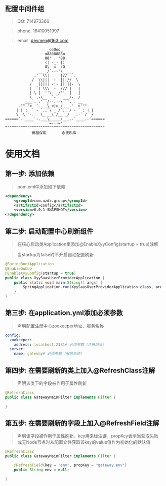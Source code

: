 ## 配置中间件组

> QQ: 714973366 

> phone: 18410051997

> email: devmen@163.com


```text
                   _ooOoo_
                  o8888888o
                  88" . "88
                  (| -_- |)
                  O\  =  /O
               ____/`---'\____
             .'  \\|     |//  `.
            /  \\|||  :  |||//  \
           /  _||||| -:- |||||-  \
           |   | \\\  -  /// |   |
           | \_|  ''\---/''  |   |
           \  .-\__  `-`  ___/-. /
         ___`. .'  /--.--\  `. . __
      ."" '<  `.___\_<|>_/___.'  >'"".
     | | :  ` - `.;`\ _ /`;.`/ - ` : | |
     \  \ `-.   \_ __\ /__ _/   .-` /  /
======`-.____`-.___\_____/___.-`____.-'======
                   `=---='
^^^^^^^^^^^^^^^^^^^^^^^^^^^^^^^^^^^^^^^^^^^^^
            佛祖保佑       永无BUG
``` 

# 使用文档

## 第一步: 添加依赖
> pom.xml中添加如下依赖

```xml
<dependency>
    <groupId>com.uzdz.group</groupId>
    <artifactId>config</artifactId>
    <version>0.0.1-SNAPSHOT</version>
</dependency>
```
## 第二步: 启动配置中心刷新组件
> 在核心启动类Application里添加@EnableXyyConfig(startup = true)注解

> 当startup为false时不开启自动配置刷新

```java
@SpringBootApplication
@EnableDubbo
@EnableXyyConfig(startup = true)
public class XyySaasUserProviderApplication {
    public static void main(String[] args) {
        SpringApplication.run(XyySaasUserProviderApplication.class, args);
    }
}
```

## 第三步: 在application.yml添加必须参数
> 声明配置注册中心zookeeper地址、服务名称

```yaml
config:
  zookeeper:
    address: localhost:2181# 必须参数（注册地址）
  server:
    name: gateway# 必须参数（服务名称）
```

## 第四步: 在需要刷新的类上加入@RefreshClass注解
> 声明该类下的字段被作用于属性刷新

```java
@RefreshClass
public class GatewayMainFilter implements Filter {
    
}
```

## 第五步: 在需要刷新的字段上加入@RefreshField注解
> 声明该字段被作用于属性刷新，key用来标注键，propKey表示当获取失败或无Node节点时从配置文件获取该key的value值作为初始化的默认值

```java
@RefreshClass
public class GatewayMainFilter implements Filter {

    @RefreshField(key = "env", propKey = "gateway.env")
    public String env = null;
    
}

```
